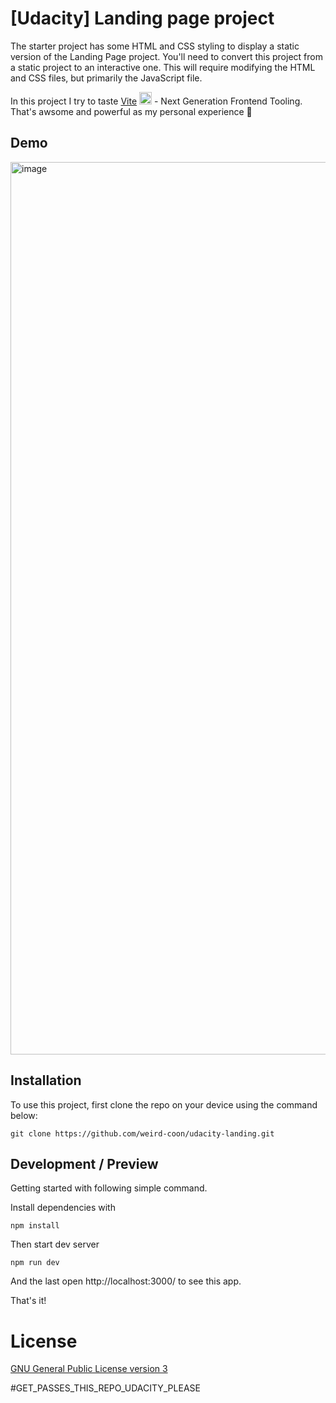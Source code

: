 # [Udacity] Landing page project

The starter project has some HTML and CSS styling to display a static version of the Landing Page project. You'll need to convert this project from a static project to an interactive one. This will require modifying the HTML and CSS files, but primarily the JavaScript file.

In this project I try to taste [Vite](https://vitejs.dev/) <img width="20" src="https://vitejs.dev/logo.svg" alt="Vite logo"> - Next Generation Frontend Tooling. That's awsome and powerful as my personal experience 🤪 


## Demo
<img width="1428" alt="image" src="https://user-images.githubusercontent.com/25971333/179395271-c5f8f057-3e31-4c3e-8dc4-610af92f8fb0.png">


## Installation

To use this project, first clone the repo on your device using the command below:

```
git clone https://github.com/weird-coon/udacity-landing.git
```

## Development / Preview
Getting started with following simple command.

Install dependencies with 
```
npm install
```

Then start dev server
```
npm run dev
```
And the last open http://localhost:3000/ to see this app.

That's it!

# License

<!-- Adding the license to README is a good practice so that people can easily refer to it.

Make sure you have added a LICENSE file in your project folder. **Shortcut:** Click add new file in your root of your repo in GitHub > Set file name to LICENSE > GitHub shows LICENSE templates > Choose the one that best suits your project!

I personally add the name of the license and provide a link to it like below. -->

[GNU General Public License version 3](https://opensource.org/licenses/GPL-3.0)

#GET_PASSES_THIS_REPO_UDACITY_PLEASE
